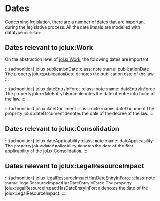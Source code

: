 # Dates

Concerning legislation, there are a number of dates that are important during the legislative process. All the date literals are modelled with datatype `xsd:date`.

## Dates relevant to jolux:Work

On the abstraction level of [jolux:Work](#Work), the following dates are important:

:::{admonition} jolux:publicationDate
:class: note
:name: publicationDate
The property jolux:publicationDate denotes the publication date of the law.
:::

:::{admonition} jolux:dateEntryInForce
:class: note
:name: dateEntryInForce
The property jolux:dateEntryInForce denotes the date of entry into force of the law.
:::

:::{admonition} jolux:dateDocument
:class: note
:name: dateDocument
The property jolux:dateDocument denotes the date of the decree of the law.
:::

## Dates relevant to jolux:Consolidation

:::{admonition} jolux:dateApplicability
:class: note
:name: dateApplicability
The property jolux:dateApplicability denotes the date of the first applicability of the jolux:Consolidation.
:::

## Dates relevant to jolux:LegalResourceImpact

:::{admonition} jolux:legalResourceImpactHasDateEntryInForce
:class: note
:name: legalResourceImpactHasDateEntryInForce
The property jolux:legalResourceImpactHasDateEntryInForce denotes the date of the jolux:LegalResourceImpact.
:::